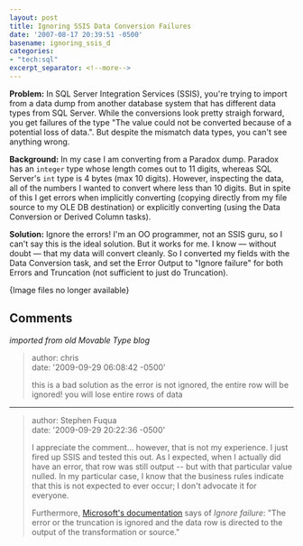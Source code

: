 ```yaml
---
layout: post
title: Ignoring SSIS Data Conversion Failures
date: '2007-08-17 20:39:51 -0500'
basename: ignoring_ssis_d
categories:
- "tech:sql"
excerpt_separator: <!--more-->
---
```


**Problem:** In SQL Server Integration Services (SSIS), you're trying to import
from a data dump from another database system that has different data types from
SQL Server. While the conversions look pretty straigh forward, you get failures
of the type "The value could not be converted because of a potential loss of
data.". But despite the mismatch data types, you can't see anything wrong.

<!--more-->

**Background:** In my case I am converting from a Paradox dump. Paradox has an
`integer` type whose length comes out to 11 digits, whereas SQL Server's `int`
type is 4 bytes (max 10 digits). However, inspecting the data, all of the
numbers I wanted to convert where less than 10 digits. But in spite of this I
get errors when implicitly converting (copying directly from my file source to
my OLE DB destination) or explicitly converting (using the Data Conversion or
Derived Column tasks).

**Solution:** Ignore the errors! I'm an OO programmer, not an SSIS guru, so I
can't say this is the ideal solution. But it works for me. I know &mdash;
without doubt &mdash; that my data will convert cleanly. So I converted my
fields with the Data Conversion task, and set the Error Output to "Ignore
failure" for both Errors and Truncation (not sufficient to just do Truncation).

<p class="center">{Image files no longer available}</p>
<!--
<div style="text-align: center;">
<img alt="data conversion transformation editor" src="http://www.safnet.com/writing/tech/data%20conversion%20transformation%20editor.jpg" width="400" height="391" />
<img alt="configure error output" src="http://www.safnet.com/writing/tech/configure%20error%20output.jpg" width="350" height="326" />
</div>
-->

## Comments

_imported from old Movable Type blog_

> author: chris\
> date: '2009-09-29 06:08:42 -0500'
>
> this is a bad solution as the error is not ignored, the entire row will be ignored! you will lose entire rows of data

---

> author: Stephen Fuqua\
> date: '2009-09-29 20:22:36 -0500'
>
> I appreciate the comment... however, that is not my experience. I just fired up
> SSIS and tested this out. As I expected, when I actually did have an error, that
> row was still output -- but with that particular value nulled. In my particular
> case, I know that the business rules indicate that this is not expected to ever
> occur; I don't advocate it for everyone.
>
> Furthermore, <a
> href="http://msdn.microsoft.com/en-us/library/ms141679.aspx">Microsoft's
> documentation</a> says of _Ignore failure_: "The error or the truncation is
> ignored and the data row is directed to the output of the transformation or
> source."
